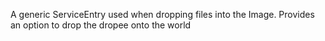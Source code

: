 A generic ServiceEntry used when dropping files into the Image. Provides an option to drop the dropee onto the world